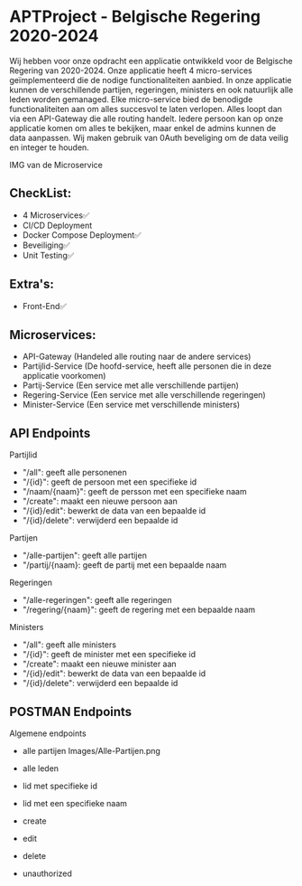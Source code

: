 # APTProject - Belgische Regering 2020-2024

Wij hebben voor onze opdracht een applicatie ontwikkeld voor de Belgische Regering van 2020-2024. Onze applicatie heeft 4 micro-services geïmplementeerd die de nodige functionaliteiten aanbied. In onze applicatie kunnen de verschillende partijen, regeringen, ministers en ook natuurlijk alle leden worden gemanaged. Elke micro-service bied de benodigde functionaliteiten aan om alles succesvol te laten verlopen. Alles loopt dan via een API-Gateway die alle routing handelt. Iedere persoon kan op onze applicatie komen om alles te bekijken, maar enkel de admins kunnen de data aanpassen. Wij maken gebruik van 0Auth beveliging om de data veilig en integer te houden.

IMG van de Microservice

## CheckList:
- 4 Microservices✅
- CI/CD Deployment
- Docker Compose Deployment✅
- Beveiliging✅
- Unit Testing✅

## Extra's:
- Front-End✅

## Microservices:
- API-Gateway (Handeled alle routing naar de andere services)
- Partijlid-Service (De hoofd-service, heeft alle personen die in deze applicatie voorkomen)
- Partij-Service (Een service met alle verschillende partijen)
- Regering-Service (Een service met alle verschillende regeringen)
- Minister-Service (Een service met verschillende ministers)

## API Endpoints
Partijlid
- "/all": geeft alle personenen
- "/{id}": geeft de persoon met een specifieke id
- "/naam/{naam}": geeft de persson met een specifieke naam
- "/create": maakt een nieuwe persoon aan
- "/{id}/edit": bewerkt de data van een bepaalde id
- "/{id}/delete": verwijderd een bepaalde id

Partijen
- "/alle-partijen": geeft alle partijen
- "/partij/{naam}: geeft de partij met een bepaalde naam

Regeringen
- "/alle-regeringen": geeft alle regeringen
- "/regering/{naam}": geeft de regering met een bepaalde naam

Ministers
- "/all": geeft alle ministers
- "/{id}": geeft de minister met een specifieke id
- "/create": maakt een nieuwe minister aan
- "/{id}/edit": bewerkt de data van een bepaalde id
- "/{id}/delete": verwijderd een bepaalde id

## POSTMAN Endpoints
Algemene endpoints
- alle partijen
Images/Alle-Partijen.png
- alle leden
  
- lid met specifieke id
  
- lid met een specifieke naam
  
- create
  
- edit
  
- delete

- unauthorized
